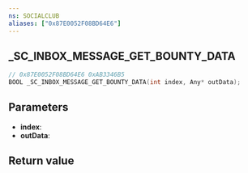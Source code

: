 ```yaml
---
ns: SOCIALCLUB
aliases: ["0x87E0052F08BD64E6"]
---
```

## _SC_INBOX_MESSAGE_GET_BOUNTY_DATA

```c
// 0x87E0052F08BD64E6 0xAB3346B5
BOOL _SC_INBOX_MESSAGE_GET_BOUNTY_DATA(int index, Any* outData);
```

## Parameters
* **index**:
* **outData**:

## Return value
